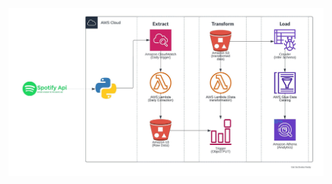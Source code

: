 ![Spotify ETL Data Pipeline](https://github.com/Gali-Sai-Divakar-Reddy/Data-Engineering-projects/blob/main/spotifyAPI_ETL_Pipeline_AWS/Images/Spotify_AWS_ETL_Pipeline.jpeg)
